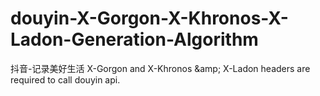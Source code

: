 # douyin-X-Gorgon-X-Khronos-X-Ladon-Generation-Algorithm
抖音-记录美好生活  X-Gorgon and X-Khronos &amp;amp; X-Ladon headers are required to call douyin api.
